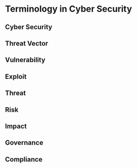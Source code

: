 # Terminology in Cyber Security

## Cyber Security

## Threat Vector

## Vulnerability 
## Exploit
## Threat
## Risk
## Impact
## Governance
## Compliance
## 
